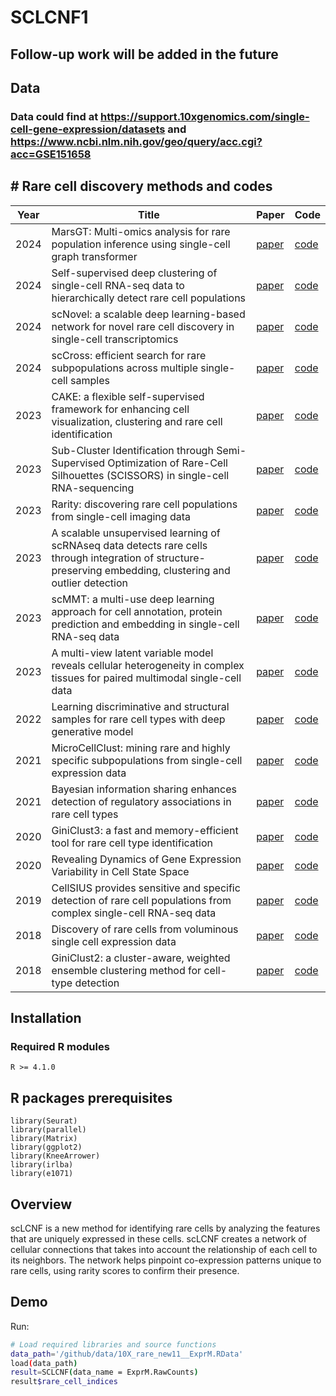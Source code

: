 # SCLCNF1
## Follow-up work will be added in the future

## Data
### Data could find at  https://support.10xgenomics.com/single-cell-gene-expression/datasets and https://www.ncbi.nlm.nih.gov/geo/query/acc.cgi?acc=GSE151658

## # Rare cell discovery methods and codes
| Year | Title                                                        | Paper    |Code    |
| ---- | ------------------------------------------------------------ | -------- | -------- |
| 2024 | MarsGT: Multi-omics analysis for rare population inference using single-cell graph transformer | [paper](https://www.nature.com/articles/s41467-023-44570-8)|[code](https://github.com/alexw16/sharenet) 
| 2024 | Self-supervised deep clustering of single-cell RNA-seq data to hierarchically detect rare cell populations                         | [paper](https://academic.oup.com/bib/article/24/6/bbad335/7283019?searchresult=1)|[code](https://github.com/shaoqiangzhang/DeepScena) 
| 2024 | scNovel: a scalable deep learning-based network for novel rare cell discovery in single-cell transcriptomics  |[paper](https://doi.org/10.1093/bib/bbae112) |[code](https://github.com/chuanyang-Zheng/scNovel) 
| 2024 | scCross: efficient search for rare subpopulations across multiple single-cell samples | [paper](https://academic.oup.com/bioinformatics/advance-article/doi/10.1093/bioinformatics/btae371/7695870) |[code](https://github.com/agerniers/scCross/)
| 2023 | CAKE: a flexible self-supervised framework for enhancing cell visualization, clustering and rare cell identification| [paper](https://doi.org/10.1093/bib/bbad475) |[code](https://github.com/CSUBioGroup/CAKE) 
| 2023| Sub-Cluster Identification through Semi-Supervised Optimization of Rare-Cell Silhouettes (SCISSORS) in single-cell RNA-sequencing                            | [paper](https://doi.org/10.1093/bioinformatics/btad449)        |[code](https://github.com/jr-leary7/SCISSORS) 
| 2023 | Rarity: discovering rare cell populations from single-cell imaging data | [paper](https://doi.org/10.1093/bioinformatics/btad750)|[code](https://github.com/kasparmartens/rarity) 
| 2023 | A scalable unsupervised learning of scRNAseq data detects rare cells through integration of structure-preserving embedding, clustering and outlier detection | [paper](https://doi.org/10.1093/bib/bbad125)|[code](https://github.com/scrab017/RarPG) 
| 2023 | scMMT: a multi-use deep learning approach for cell annotation, protein prediction and embedding in single-cell RNA-seq data |[paper](https://academic.oup.com/bib/article/25/2/bbad523/7595618?searchresult=1#438455760)|[code](https://github.com/SongqiZhou/scMMT) 
| 2023 | A multi-view latent variable model reveals cellular heterogeneity in complex tissues for paired multimodal single-cell data|[paper](https://doi.org/10.1093/bioinformatics/btad005)|[code](https://github.com/jhu99/scbean) 
| 2022 | Learning discriminative and structural samples for rare cell types with deep generative model  | [paper](https://doi.org/10.1093/bib/bbac317) |[code](https://github.com/xkmaxidian/scLDS2) 
| 2021 | MicroCellClust: mining rare and highly specific subpopulations from single-cell expression data  | [paper](https://doi.org/10.1093/bioinformatics/btab239) |[code](https://github.com/agerniers/MicroCellClust) 
| 2021 | Bayesian information sharing enhances detection of regulatory associations in rare cell types  | [paper](https://doi.org/10.1093/bioinformatics/btab269) |[code](https://github.com/alexw16/sharenet) 
| 2020 | GiniClust3: a fast and memory-efficient tool for rare cell type identification| [paper](https://link.springer.com/article/10.1186/s12859-020-3482-1) |[code](https://github.com/rdong08/GiniClust3) 
| 2020 | Revealing Dynamics of Gene Expression Variability in Cell State Space |[paper](https://www.nature.com/articles/s41592-019-0632-3)|[code](https://github.com/dgrun/RaceID3_StemID2_package) 
| 2019 | CellSIUS provides sensitive and specific detection of rare cell populations from complex single-cell RNA-seq data| [paper](https://link.springer.com/article/10.1186/s13059-019-1739-7)|[code](https://github.com/Novartis/CellSIUS) 
| 2018| Discovery of rare cells from voluminous single cell expression data| [paper](https://www.nature.com/articles/s41467-018-07234-6)        |[code](https://github.com/princethewinner/FiRE) 
| 2018 | GiniClust2: a cluster-aware, weighted ensemble clustering method for cell-type detection |[paper](https://link.springer.com/article/10.1186/s13059-018-1431-3)|[code](https://github.com/dtsoucas/GiniClust2) 

## Installation
### Required R modules
```
R >= 4.1.0
```
## R packages prerequisites
```
library(Seurat)
library(parallel)
library(Matrix)
library(ggplot2)
library(KneeArrower)
library(irlba)
library(e1071)
```

## Overview
scLCNF is a new method for identifying rare cells by analyzing the features that are uniquely expressed in these cells. scLCNF creates a network of cellular connections that takes into account the relationship of each cell to its neighbors. The network helps pinpoint co-expression patterns unique to rare cells, using rarity scores to confirm their presence.

Demo
----

Run:

```bash
# Load required libraries and source functions
data_path='/github/data/10X_rare_new11__ExprM.RData'
load(data_path)
result=SCLCNF(data_name = ExprM.RawCounts)
result$rare_cell_indices

```
